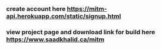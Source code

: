 ### create account here https://mitm-api.herokuapp.com/static/signup.html

### view project page and download link for build here https://www.saadkhalid.ca/mitm
